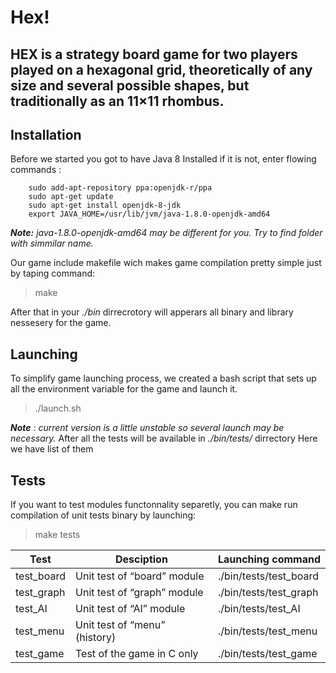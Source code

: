 Hex!
===================
**HEX**  is a strategy board game for two players played on a hexagonal grid, theoretically of any size and several possible shapes, but traditionally as an 11×11 rhombus. 
-------------------


Installation
-------------
Before we started you got to have Java 8 Installed if it is not, enter flowing commands :
   

	    sudo add-apt-repository ppa:openjdk-r/ppa
        sudo apt-get update
        sudo apt-get install openjdk-8-jdk
        export JAVA_HOME=/usr/lib/jvm/java-1.8.0-openjdk-amd64

   ***Note:** java-1.8.0-openjdk-amd64 may be different for you. Try to find folder with simmilar name.*

Our game include makefile wich makes game compilation pretty simple just by taping command:


> make

After that in your *./bin* dirrecrotory will apperars all binary and library nessesery for the game.

Launching
-------------
To simplify game launching process, we created a bash script that sets up all the environment variable for the game and launch it.
> ./launch.sh
>
***Note** : current version is a little unstable so several launch may be necessary.*
After all the tests will be available in *./bin/tests/* dirrectory
Here we have list of them


Tests
--------------------
If you want to test modules functonnality separetly, you can make run compilation of unit tests binary by launching:

> make tests

Test           | Desciption              | Launching command
-------------- | ------------------------|------------------
test_board     | Unit test of “board” module |./bin/tests/test_board
test_graph | Unit test of “graph” module | ./bin/tests/test_graph
test_AI | Unit test of  “AI” module | ./bin/tests/test_AI
test_menu | Unit test of  “menu” (history) | ./bin/tests/test_menu
test_game | Test of the game in C only | ./bin/tests/test_game
